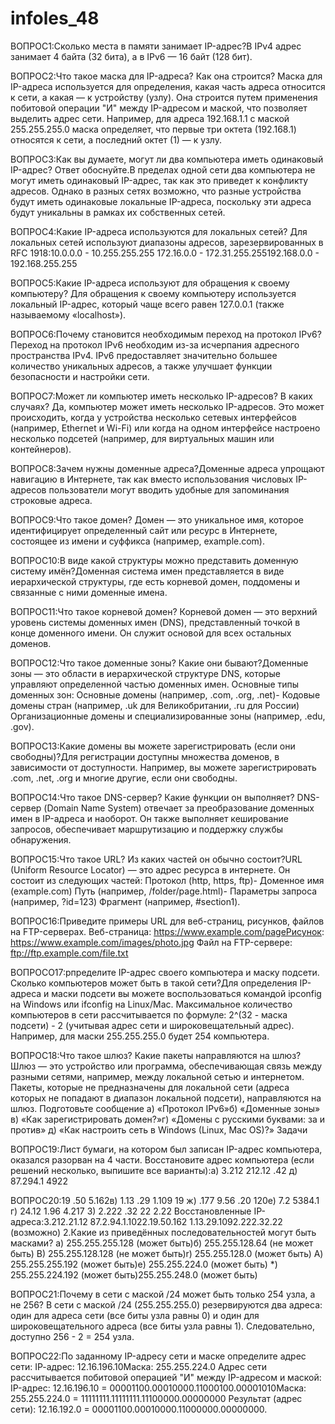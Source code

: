 # infoles_48

ВОПРОС1:Сколько места в памяти занимает IP-адрес?В IPv4 адрес занимает 4 байта (32 бита), а в IPv6 — 16 байт (128 бит).

ВОПРОС2:Что такое маска для IP-адреса? Как она строится? Маска для IP-адреса используется для определения, какая часть адреса относится к сети, а какая — к устройству (узлу). Она строится путем применения побитовой операции "И" между IP-адресом и маской, что позволяет выделить адрес сети. Например, для адреса 192.168.1.1 с маской 255.255.255.0 маска определяет, что первые три октета (192.168.1) относятся к сети, а последний октет (1) — к узлу.

ВОПРОС3:Как вы думаете, могут ли два компьютера иметь одинаковый IP-адрес? Ответ обоснуйте.В пределах одной сети два компьютера не могут иметь одинаковый IP-адрес, так как это приведет к конфликту адресов. Однако в разных сетях возможно, что разные устройства будут иметь одинаковые локальные IP-адреса, поскольку эти адреса будут уникальны в рамках их собственных сетей.

ВОПРОС4:Какие IP-адреса используются для локальных сетей? Для локальных сетей используют диапазоны адресов, зарезервированных в RFC 1918:10.0.0.0 - 10.255.255.255 172.16.0.0 - 172.31.255.255192.168.0.0 - 192.168.255.255

ВОПРОС5:Какие IP-адреса используют для обращения к своему компьютеру? Для обращения к своему компьютеру используется локальный IP-адрес, который чаще всего равен 127.0.0.1 (также называемому «localhost»).

ВОПРОС6:Почему становится необходимым переход на протокол IPv6?Переход на протокол IPv6 необходим из-за исчерпания адресного пространства IPv4. IPv6 предоставляет значительно большее количество уникальных адресов, а также улучшает функции безопасности и настройки сети.

ВОПРОС7:Может ли компьютер иметь несколько IP-адресов? В каких случаях? Да, компьютер может иметь несколько IP-адресов. Это может происходить, когда у устройства несколько сетевых интерфейсов (например, Ethernet и Wi-Fi) или когда на одном интерфейсе настроено несколько подсетей (например, для виртуальных машин или контейнеров).

ВОПРОС8:Зачем нужны доменные адреса?Доменные адреса упрощают навигацию в Интернете, так как вместо использования числовых IP-адресов пользователи могут вводить удобные для запоминания строковые адреса.

ВОПРОС9:Что такое домен? Домен — это уникальное имя, которое идентифицирует определенный сайт или ресурс в Интернете, состоящее из имени и суффикса (например, example.com).

ВОПРОС10:В виде какой структуры можно представить доменную систему имён?Доменная система имен представляется в виде иерархической структуры, где есть корневой домен, поддомены и связанные с ними доменные имена.

ВОПРОС11:Что такое корневой домен? Корневой домен — это верхний уровень системы доменных имен (DNS), представленный точкой в конце доменного имени. Он служит основой для всех остальных доменов.

ВОПРОС12:Что такое доменные зоны? Какие они бывают?Доменные зоны — это области в иерархической структуре DNS, которые управляют определенной частью доменных имен. Основные типы доменных зон:
Основные домены (например, .com, .org, .net)- Кодовые домены стран (например, .uk для Великобритании, .ru для России)
Организационные домены и специализированные зоны (например, .edu, .gov).

ВОПРОС13:Какие домены вы можете зарегистрировать (если они свободны)?Для регистрации доступны множества доменов, в зависимости от доступности. Например, вы можете зарегистрировать .com, .net, .org и многие другие, если они свободны.

ВОПРОС14:Что такое DNS-сервер? Какие функции он выполняет? DNS-сервер (Domain Name System) отвечает за преобразование доменных имен в IP-адреса и наоборот. Он также выполняет кеширование запросов, обеспечивает маршрутизацию и поддержку службы обнаружения.

ВОПРОС15:Что такое URL? Из каких частей он обычно состоит?URL (Uniform Resource Locator) — это адрес ресурса в интернете. Он состоит из следующих частей:
Протокол (http, https, ftp)- Доменное имя (example.com)
Путь (например, /folder/page.html)- Параметры запроса (например, ?id=123) Фрагмент (например, #section1).

ВОПРОС16:Приведите примеры URL для веб-страниц, рисунков, файлов на FTP-серверах. Веб-страница: https://www.example.com/pageРисунок: https://www.example.com/images/photo.jpg Файл на FTP-сервере: ftp://ftp.example.com/file.txt

ВОПРОСО17:pпределите IP-адрес своего компьютера и маску подсети. Сколько компьютеров может быть в такой сети?Для определения IP-адреса и маски подсети вы можете воспользоваться командой ipconfig на Windows или ifconfig на Linux/Mac. Максимальное количество компьютеров в сети рассчитывается по формуле: 2^(32 - маска подсети) - 2 (учитывая адрес сети и широковещательный адрес). Например, для маски 255.255.255.0 будет 254 компьютера.

ВОПРОС18:Что такое шлюз? Какие пакеты направляются на шлюз? Шлюз — это устройство или программа, обеспечивающая связь между разными сетями, например, между локальной сетью и интернетом. Пакеты, которые не предназначены для локальной сети (адреса которых не попадают в диапазон локальной подсети), направляются на шлюз. Подготовьте сообщение а) «Протокол IPv6»б) «Доменные зоны» в) «Как зарегистрировать домен?»г) «Домены с русскими буквами: за и против» д) «Как настроить сеть в Windows (Linux, Mac OS)?» Задачи

ВОПРОС19:Лист бумаги, на котором был записан IP-адрес компьютера, оказался разорван на 4 части. Восстановите адрес компьютера (если решений несколько, выпишите все варианты):a) 3.212 212.12 .42 д) 87.294.1 4922

ВОПРОС20:19 .50 5.162в) 1.13 .29 1.109 19 ж) .177 9.56 .20 120e) 7.2 5384.1 г) 24.12 1.96 4.217 3) 2.222 .32 22 2.22 Восстановленные IP-адреса:3.212.21.12 87.2.94.1.1022.19.50.162 1.13.29.1092.222.32.22 (возможно) 2.Какие из приведённых последовательностей могут быть масками? a) 255.255.255.128 (может быть)б) 255.255.128.64 (не может быть) В) 255.255.128.128 (не может быть)r) 255.255.128.0 (может быть) A) 255.255.255.192 (может быть)e) 255.255.224.0 (может быть) *) 255.255.224.192 (может быть)255.255.248.0 (может быть)

ВОПРОС21:Почему в сети с маской /24 может быть только 254 узла, а не 256? В сети с маской /24 (255.255.255.0) резервируются два адреса: один для адреса сети (все биты узла равны 0) и один для широковещательного адреса (все биты узла равны 1). Следовательно, доступно 256 - 2 = 254 узла.

ВОПРОС22:По заданному IP-адресу сети и маске определите адрес сети: ІР-адрес: 12.16.196.10Маска: 255.255.224.0 Адрес сети рассчитывается побитовой операцией "И" между IP-адресом и маской: IP-адрес: 12.16.196.10 = 00001100.00010000.11000100.00001010Маска: 255.255.224.0 = 11111111.11111111.11100000.00000000 Результат (адрес сети): 12.16.192.0 = 00001100.00010000.11000000.00000000.
